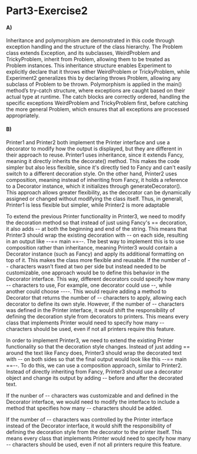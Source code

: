 # Part3-Exercise2




#### A)
Inheritance and polymorphism are demonstrated in this code through exception handling and the structure of the class hierarchy. The Problem class extends Exception, and its subclasses, WeirdProblem and TrickyProblem, inherit from Problem, allowing them to be treated as Problem instances. This inheritance structure enables Experiment to explicitly declare that it throws either WeirdProblem or TrickyProblem, while Experiment2 generalizes this by declaring throws Problem, allowing any subclass of Problem to be thrown. Polymorphism is applied in the main() method’s try-catch structure, where exceptions are caught based on their actual type at runtime. The catch blocks are correctly ordered, handling the specific exceptions WeirdProblem and TrickyProblem first, before catching the more general Problem, which ensures that all exceptions are processed appropriately. 

#### B)
Printer1 and Printer2 both implement the Printer interface and use a decorator to modify how the output is displayed, but they are different in their approach to reuse. Printer1 uses inheritance, since it extends Fancy, meaning it directly inherits the decorate() method. This makes the code simpler but also less flexible, since it's directly tied to Fancy and can't easily switch to a different decoration style. On the other hand, Printer2 uses composition, meaning instead of inheriting from Fancy, it holds a reference to a Decorator instance, which it initializes through generateDecorator(). This approach allows greater flexibility, as the decorator can be dynamically assigned or changed without modifying the class itself. Thus, in generall, Printer1 is less flexible but simpler, while Printer2 is more adaptable


To extend the previous Printer functionality in Printer3, we need to modify the decoration method so that instead of just using Fancy's == decoration, it also adds -- at both the beginning and end of the string. This means that Printer3 should wrap the existing decoration with -- on each side, resulting in an output like --== main ==--. The best way to implement this is to use composition rather than inheritance, meaning Printer3 would contain a Decorator instance (such as Fancy) and apply its additional formatting on top of it. This makes the class more flexible and reusable.
If the number of -- characters wasn’t fixed at two per side but instead needed to be customizable, one approach would be to define this behavior in the Decorator interface. This way, different decorators could specify how many -- characters to use, For example, one decorator could use --, while another could choose ----. This would require adding a method to Decorator that returns the number of -- characters to apply, allowing each decorator to define its own style.
However, if the number of -- characters was defined in the Printer interface, it would shift the responsibility of defining the decoration style from decorators to printers. This means every class that implements Printer would need to specify how many -- characters should be used, even if not all printers require this feature.





In order to implement Printer3, we need to extend the existing Printer functionality so that the decoration style changes. Instead of just adding == around the text like Fancy does, Printer3 should wrap the decorated text with -- on both sides so that the final output would look like this --== main ==--. To do this, we can use a composition approach, similar to Printer2. Instead of directly inheriting from Fancy, Printer3 should use a decorator object and change its output by adding -- before and after the decorated text.


If the nunber of -- characters was customizable and and defined in the Decorator interface, we would need to  modify the interface to include a method that specifies how many -- characters should be added. 


If the number of -- characters was controlled by the Printer interface instead of the Decorator interface, it would shift the responsibility of defining the decoration style from the decorator to the printer itself. This means every class that implements Printer would need to specify how many -- characters should be used, even if not all printers require this feature.

